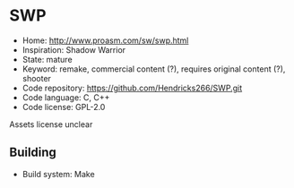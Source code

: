 # SWP

- Home: http://www.proasm.com/sw/swp.html
- Inspiration: Shadow Warrior
- State: mature
- Keyword: remake, commercial content (?), requires original content (?), shooter
- Code repository: https://github.com/Hendricks266/SWP.git
- Code language: C, C++
- Code license: GPL-2.0

Assets license unclear

## Building

- Build system: Make
